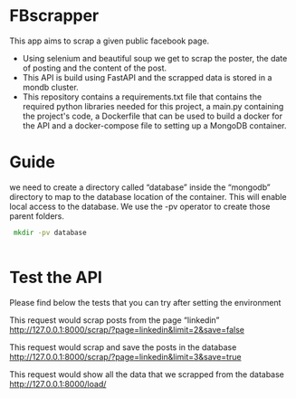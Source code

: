 # FBscrapper

This app aims to scrap a given public facebook page.

- Using selenium and beautiful soup we get to scrap the poster, the date of posting and the content of the post.
- This API is build using FastAPI and the scrapped data is stored in a mondb cluster.
- This repository contains a requirements.txt file that contains the required python libraries needed for this project, a main.py containing the project's code, a Dockerfile that can be used to build a docker for the API and a docker-compose file to setting up a MongoDB container.

# Guide
we need to create a directory called “database” inside the “mongodb” directory to map to the database location of the container. This will enable local access to the database. We use the -pv operator to create those parent folders.
```cmd
 mkdir -pv database
 
 ```
 
# Test the API

Please find below the tests that you can try after setting the environment

This request would scrap posts from the page “linkedin”
http://127.0.0.1:8000/scrap/?page=linkedin&limit=2&save=false

This request would scrap and save the posts in the database
http://127.0.0.1:8000/scrap/?page=linkedin&limit=3&save=true

This request would show all the data that we scrapped from the database
http://127.0.0.1:8000/load/

